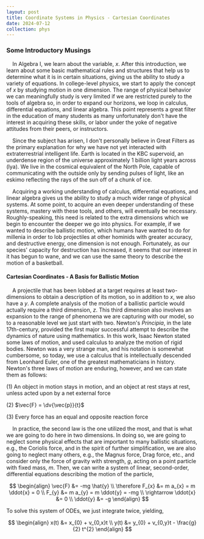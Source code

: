 ```yaml
---
layout: post
title: Coordinate Systems in Physics - Cartesian Coordinates
date: 2024-07-12
collection: phys
---
```

### Some Introductory Musings
&nbsp;&nbsp;&nbsp;&nbsp;In Algebra I, we learn about the variable, $x$. After this introduction, we learn about some basic mathematical rules and structures that help us to determine what it is in certain situations, giving us the ability to study a variety of equations. In college-level physics, we start to apply the concept of $x$ by studying motion in one dimension. The range of physical behavior we can meaningfully study is very limited if we are restricted purely to the tools of algebra so, in order to expand our horizons, we loop in calculus, differential equations, and linear algebra. This point represents a great filter in the education of many students as many unfortunately don't have the interest in acquiring these skills, or labor under the yoke of negative attitudes from their peers, or instructors. 

&nbsp;&nbsp;&nbsp;&nbsp;Since the subject has arisen, I don't personally believe in Great Filters as the primary explanation for why we have not yet interacted with extraterrestrial intelligent life. Earth is located in the KBC supervoid, an underdense region of the universe approximately 1 billion light years across (lya). We live in the cosmical equivalent of the North Pole, capable of communicating with the outside only by sending pulses of light, like an eskimo reflecting the rays of the sun off of a chunk of ice.    

&nbsp;&nbsp;&nbsp;&nbsp;Acquiring a working understanding of calculus, differential equations, and linear algebra gives us the ability to study a much wider range of physical systems. At some point, to acquire an even deeper understanding of these systems, mastery with these tools, and others, will eventually be necessary. Roughly-speaking, this need is related to the extra dimensions which we begin to encounter the deeper we go into physics. For example, if we wanted to describe ballistic motion, which humans have wanted to do for millenia in order to lob projectiles at other hominids with greater accuracy, and destructive energy, one dimension is not enough. Fortunately, as our species' capacity for destruction has increased, it seems that our interest in it has begun to wane, and we can use the same theory to describe the motion of a basketball.      

#### Cartesian Coordinates - A Basis for Ballistic Motion
&nbsp;&nbsp;&nbsp;&nbsp;A projectile that has been lobbed at a target requires at least two-dimensions to obtain a description of its motion, so in addition to $x$, we also have a $y$. A complete analysis of the motion of a ballistic particle would actually require a third dimension, $z$. This third dimension also involves an expansion to the range of phenomena we are capturing with our model, so to a reasonable level we just start with two. Newton's *Principia*, in the late 17th-century, provided the first major successful attempt to describe the dynamics of nature using mathematics. In this work, Isaac Newton stated some laws of motion, and used calculus to analyze the motion of rigid bodies. Newton was a very strange man, and his notation is somewhat cumbersome, so today, we use a calculus that is intellectually descended from Leonhard Euler, one of the greatest mathematicians in history. Newton's three laws of motion are enduring, however, and we can state them as follows:

(1) An object in motion stays in motion, and an object at rest stays at rest, unless acted upon by a net external force

(2) $\vec{F} = \dv{\vec{p}}{t}$

(3) Every force has an equal and opposite reaction force

&nbsp;&nbsp;&nbsp;&nbsp;In practice, the second law is the one utilized the most, and that is what we are going to do here in two dimensions. In doing so, we are going to neglect some physical effects that are important to many ballistic situations, e.g., the Coriolis force, and in the spirit of further simplification, we are also going to neglect many others, e.g., the Magnus force, Drag force, etc., and consider only the force of gravity with strength, $g$, acting on a point particle with fixed mass, $m$. Then, we can write a system of linear, second-order, differential equations describing the motion of the particle,

$$
\begin{align}
\vec{F} &= -mg \hat{y} \\
\therefore F_{x} &= m a_{x} = m \ddot{x} = 0 \\
F_{y} &= m a_{y} = m \ddot{y} = -mg \\
\rightarrow \ddot{x} &= 0 \\
\ddot{y} &= -g 
\end{align}
$$

To solve this system of ODEs, we just integrate twice, yielding,

$$
\begin{align}
x(t) &= x_{0} + v_{0,x}t \\
y(t) &= y_{0} + v_{0,y}t - \frac{g}{2} t^{2}
\end{align}
$$

<!-- References -->
<!-- https://en.wikipedia.org/wiki/Local_Hole -->
<!-- https://en.wikipedia.org/wiki/Philosophi%C3%A6_Naturalis_Principia_Mathematica -->
<!-- https://en.wikipedia.org/wiki/Leonhard_Euler -->
